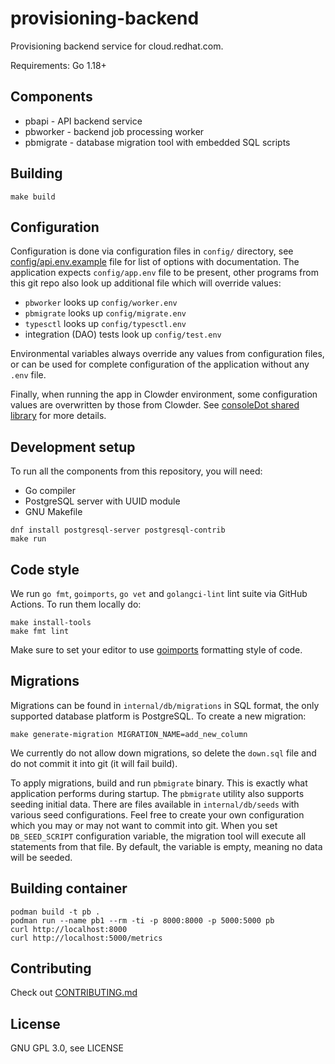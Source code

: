 # provisioning-backend

Provisioning backend service for cloud.redhat.com.

Requirements: Go 1.18+

## Components

* pbapi - API backend service
* pbworker - backend job processing worker
* pbmigrate - database migration tool with embedded SQL scripts

## Building

```
make build
```

## Configuration

Configuration is done via configuration files in `config/` directory, see [config/api.env.example](config/api.env.example) file for list of options with documentation. The application expects `config/app.env` file to be present, other programs from this git repo also look up additional file which will override values:

* `pbworker` looks up `config/worker.env`
* `pbmigrate` looks up `config/migrate.env`
* `typesctl` looks up `config/typesctl.env`
* integration (DAO) tests look up `config/test.env`

Environmental variables always override any values from configuration files, or can be used for complete configuration of the application without any `.env` file.

Finally, when running the app in Clowder environment, some configuration values are overwritten by those from Clowder. See [consoleDot shared library](https://github.com/RedHatInsights/app-common-go/) for more details.

## Development setup

To run all the components from this repository, you will need:

* Go compiler
* PostgreSQL server with UUID module
* GNU Makefile

```
dnf install postgresql-server postgresql-contrib
make run
```

## Code style

We run `go fmt`, `goimports`, `go vet` and `golangci-lint` lint suite via GitHub Actions. To run them locally do:

```
make install-tools
make fmt lint
```

Make sure to set your editor to use [goimports](https://pkg.go.dev/golang.org/x/tools/cmd/goimports) formatting style of code.

## Migrations

Migrations can be found in `internal/db/migrations` in SQL format, the only supported database platform is PostgreSQL. To create a new migration:

```
make generate-migration MIGRATION_NAME=add_new_column
```

We currently do not allow down migrations, so delete the `down.sql` file and do not commit it into git (it will fail build).

To apply migrations, build and run `pbmigrate` binary. This is exactly what application performs during startup. The `pbmigrate` utility also supports seeding initial data. There are files available in `internal/db/seeds` with various seed configurations. Feel free to create your own configuration which you may or may not want to commit into git. When you set `DB_SEED_SCRIPT` configuration variable, the migration tool will execute all statements from that file. By default, the variable is empty, meaning no data will be seeded.

## Building container

```
podman build -t pb .
podman run --name pb1 --rm -ti -p 8000:8000 -p 5000:5000 pb
curl http://localhost:8000
curl http://localhost:5000/metrics
```

## Contributing

Check out [CONTRIBUTING.md](CONTRIBUTING.md)

## License

GNU GPL 3.0, see LICENSE
